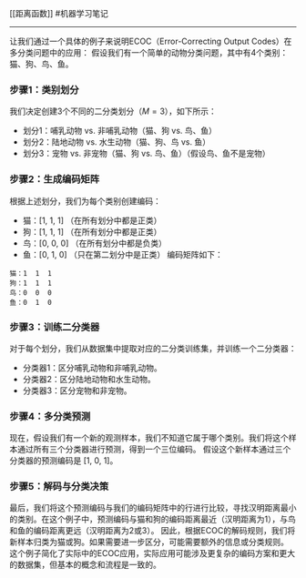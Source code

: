 
[[距离函数]] #机器学习笔记

----

让我们通过一个具体的例子来说明ECOC（Error-Correcting Output Codes）在多分类问题中的应用：
假设我们有一个简单的动物分类问题，其中有4个类别：猫、狗、鸟、鱼。
### 步骤1：类别划分
我们决定创建3个不同的二分类划分（$M = 3$），如下所示：
- 划分1：哺乳动物 vs. 非哺乳动物（猫、狗 vs. 鸟、鱼）
- 划分2：陆地动物 vs. 水生动物（猫、狗、鸟 vs. 鱼）
- 划分3：宠物 vs. 非宠物（猫、狗 vs. 鸟、鱼）（假设鸟、鱼不是宠物）
### 步骤2：生成编码矩阵
根据上述划分，我们为每个类别创建编码：
- 猫：[1, 1, 1] （在所有划分中都是正类）
- 狗：[1, 1, 1] （在所有划分中都是正类）
- 鸟：[0, 0, 0] （在所有划分中都是负类）
- 鱼：[0, 1, 0] （只在第二划分中是正类）
编码矩阵如下：
```
猫：1  1  1
狗：1  1  1
鸟：0  0  0
鱼：0  1  0
```
### 步骤3：训练二分类器
对于每个划分，我们从数据集中提取对应的二分类训练集，并训练一个二分类器：
- 分类器1：区分哺乳动物和非哺乳动物。
- 分类器2：区分陆地动物和水生动物。
- 分类器3：区分宠物和非宠物。
### 步骤4：多分类预测
现在，假设我们有一个新的观测样本，我们不知道它属于哪个类别。我们将这个样本通过所有三个分类器进行预测，得到一个三位编码。
假设这个新样本通过三个分类器的预测编码是 [1, 0, 1]。
### 步骤5：解码与分类决策
最后，我们将这个预测编码与我们的编码矩阵中的行进行比较，寻找汉明距离最小的类别。在这个例子中，预测编码与猫和狗的编码距离最近（汉明距离为1），与鸟和鱼的编码距离更远（汉明距离为2或3）。
因此，根据ECOC的解码规则，我们将新样本归类为猫或狗。如果需要进一步区分，可能需要额外的信息或分类规则。
这个例子简化了实际中的ECOC应用，实际应用可能涉及更复杂的编码方案和更大的数据集，但基本的概念和流程是一致的。